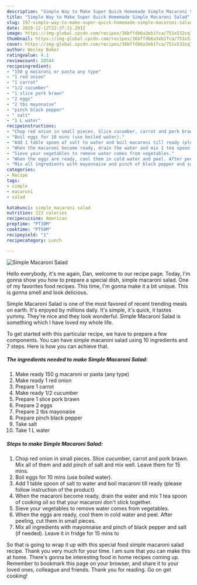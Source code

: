 ```yaml
---
description: "Simple Way to Make Super Quick Homemade Simple Macaroni Salad"
title: "Simple Way to Make Super Quick Homemade Simple Macaroni Salad"
slug: 197-simple-way-to-make-super-quick-homemade-simple-macaroni-salad
date: 2020-12-12T22:37:11.291Z
image: https://img-global.cpcdn.com/recipes/36bffdb6a3eb1fca/751x532cq70/simple-macaroni-salad-recipe-main-photo.jpg
thumbnail: https://img-global.cpcdn.com/recipes/36bffdb6a3eb1fca/751x532cq70/simple-macaroni-salad-recipe-main-photo.jpg
cover: https://img-global.cpcdn.com/recipes/36bffdb6a3eb1fca/751x532cq70/simple-macaroni-salad-recipe-main-photo.jpg
author: Wesley Baker
ratingvalue: 4.1
reviewcount: 28544
recipeingredient:
- "150 g macaroni or pasta any type"
- "1 red onion"
- "1 carrot"
- "1/2 cucumber"
- "1 slice pork brawn"
- "2 eggs"
- "2 tbs mayonaise"
- "pinch black pepper"
- " salt"
- "1 L water"
recipeinstructions:
- "Chop red onion in small pieces. Slice cucumber, carrot and pork brawn. Mix all of them and add pinch of salt and mix well. Leave them for 15 mins."
- "Boil eggs for 10 mins (use boiled water)."
- "Add 1 table spoon of salt to water and boil macaroni till ready (please follow instruction of the product)"
- "When the macaroni become ready, drain the water and mix 1 tea spoon of cooking oil so that your macaroni don&#39;t stick together."
- "Sieve your vegetables to remove water comes from vegetables."
- "When the eggs are ready, cool them in cold water and peel. After peeling, cut them in small pieces."
- "Mix all ingredients with mayonnaise and pinch of black pepper and salt (if needed). Leave it in fridge for 15 mins to"
categories:
- Recipe
tags:
- simple
- macaroni
- salad

katakunci: simple macaroni salad 
nutrition: 223 calories
recipecuisine: American
preptime: "PT30M"
cooktime: "PT50M"
recipeyield: "1"
recipecategory: Lunch

---
```



![Simple Macaroni Salad](https://img-global.cpcdn.com/recipes/36bffdb6a3eb1fca/751x532cq70/simple-macaroni-salad-recipe-main-photo.jpg)

Hello everybody, it's me again, Dan, welcome to our recipe page. Today, I'm gonna show you how to prepare a special dish, simple macaroni salad. One of my favorites food recipes. This time, I'm gonna make it a bit unique. This is gonna smell and look delicious.



Simple Macaroni Salad is one of the most favored of recent trending meals on earth. It's enjoyed by millions daily. It's simple, it's quick, it tastes yummy. They're nice and they look wonderful. Simple Macaroni Salad is something which I have loved my whole life.


To get started with this particular recipe, we have to prepare a few components. You can have simple macaroni salad using 10 ingredients and 7 steps. Here is how you can achieve that.

<!--inarticleads1-->

##### The ingredients needed to make Simple Macaroni Salad:

1. Make ready 150 g macaroni or pasta (any type)
1. Make ready 1 red onion
1. Prepare 1 carrot
1. Make ready 1/2 cucumber
1. Prepare 1 slice pork brawn
1. Prepare 2 eggs
1. Prepare 2 tbs mayonaise
1. Prepare pinch black pepper
1. Take  salt
1. Take 1 L water




<!--inarticleads2-->

##### Steps to make Simple Macaroni Salad:

1. Chop red onion in small pieces. Slice cucumber, carrot and pork brawn. Mix all of them and add pinch of salt and mix well. Leave them for 15 mins.
1. Boil eggs for 10 mins (use boiled water).
1. Add 1 table spoon of salt to water and boil macaroni till ready (please follow instruction of the product)
1. When the macaroni become ready, drain the water and mix 1 tea spoon of cooking oil so that your macaroni don&#39;t stick together.
1. Sieve your vegetables to remove water comes from vegetables.
1. When the eggs are ready, cool them in cold water and peel. After peeling, cut them in small pieces.
1. Mix all ingredients with mayonnaise and pinch of black pepper and salt (if needed). Leave it in fridge for 15 mins to




So that is going to wrap it up with this special food simple macaroni salad recipe. Thank you very much for your time. I am sure that you can make this at home. There's gonna be interesting food in home recipes coming up. Remember to bookmark this page on your browser, and share it to your loved ones, colleague and friends. Thank you for reading. Go on get cooking!
